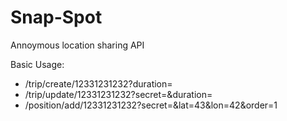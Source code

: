 # Snap-Spot

Annoymous location sharing API

Basic Usage:
* /trip/create/12331231232?duration=<minutes>
* /trip/update/12331231232?secret=<secret returned by trip create>&duration=<new duration>
* /position/add/12331231232?secret=<secret returned by trip create>&lat=43&lon=42&order=1

